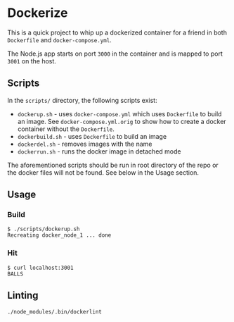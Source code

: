 # Dockerize

This is a quick project to whip up a dockerized container for a friend in both `Dockerfile` and `docker-compose.yml`.

The Node.js app starts on port `3000` in the container and is mapped to port `3001` on the host.

## Scripts

In the `scripts/` directory, the following scripts exist:

* `dockerup.sh` - uses `docker-compose.yml` which uses `Dockerfile` to build an image. See `docker-compose.yml.orig` to show how to create a docker container without the `Dockerfile`. 
* `dockerbuild.sh` - uses `Dockerfile` to build an image
* `dockerdel.sh` - removes images with the name
* `dockerrun.sh` - runs the docker image in detached mode

The aforementioned scripts should be run in root directory of the repo or the docker files will not be found. See below in the Usage section.

## Usage

### Build

    $ ./scripts/dockerup.sh
    Recreating docker_node_1 ... done

### Hit

    $ curl localhost:3001
    BALLS

## Linting

    ./node_modules/.bin/dockerlint

